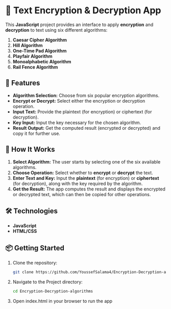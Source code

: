 # 🔐 Text Encryption & Decryption App

This **JavaScript** project provides an interface to apply **encryption** and **decryption** to text using six different algorithms:

1. **Caesar Cipher Algorithm**
2. **Hill Algorithm**
3. **One-Time Pad Algorithm**
4. **Playfair Algorithm**
5. **Monoalphabetic Algorithm**
6. **Rail Fence Algorithm**

## 📝 Features

- **Algorithm Selection:** Choose from six popular encryption algorithms.
- **Encrypt or Decrypt:** Select either the encryption or decryption operation.
- **Input Text:** Provide the plaintext (for encryption) or ciphertext (for decryption).
- **Key Input:** Input the key necessary for the chosen algorithm.
- **Result Output:** Get the computed result (encrypted or decrypted) and copy it for further use.

## 🚀 How It Works

1. **Select Algorithm:** The user starts by selecting one of the six available algorithms.
2. **Choose Operation:** Select whether to **encrypt** or **decrypt** the text.
3. **Enter Text and Key:** Input the **plaintext** (for encryption) or **ciphertext** (for decryption), along with the key required by the algorithm.
4. **Get the Result:** The app computes the result and displays the encrypted or decrypted text, which can then be copied for other operations.

## 🛠️ Technologies

- **JavaScript**
- **HTML/CSS**

## 📦 Getting Started

1. Clone the repository:

   ```bash
   git clone https://github.com/YoussefSalama4/Encryption-Decryption-algorithms.git

   ```

2. Navigate to the Project directory:

   ```bash
   cd Encryption-Decryption-algorithms

   ```

3. Open index.html in your browser to run the app
